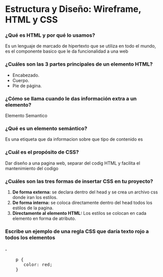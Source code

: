 # Estructura y Diseño: Wireframe, HTML y CSS

### ¿Qué es HTML y por qué lo usamos?

<p>Es un lenguaje de marcado de hipertexto que se utiliza en todo el mundo, es el componente basico que le da funcionalidad a una web </p>

### ¿Cuáles son las 3 partes principales de un elemento HTML?

- Encabezado.
- Cuerpo.
- Pie de página.

### ¿Cómo se llama cuando le das información extra a un elemento?

<p>Elemento Semantico</p>

### ¿Qué es un elemento semántico?

<p>Es una etiqueta que da informacion sobre que tipo de contenido es</p>

### ¿Cuál es el propósito de CSS?

<p>Dar diseño a una pagina web, separar del codig HTML y facilita el mantenimiento del codigo</p>

### ¿Cuáles son las tres formas de insertar CSS en tu proyecto?

1. **De forma externa:** se declara dentro del head y se crea un archivo css donde iran los estilos.
2. **De forma interna:** se coloca directamente dentro del head todos los estilos de la pagina.
3. **Directamente al elemento HTML:** Los estilos se colocan en cada elemento en forma de atributo.

### Escribe un ejemplo de una regla CSS que daría texto rojo a todos los elementos <p>.

<pre>
    p {
       color: red;
    }